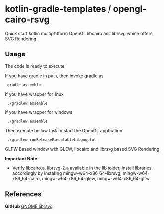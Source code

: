 # kotlin-gradle-templates / opengl-cairo-rsvg
Quick start kotlin multiplatform OpenGL libcairo and librsvg which offers SVG Rendering

## Usage
The code is ready to execute

If you have gradle in path, then invoke gradle as

     gradle assemble

If you have wrapper for linux

     ./gradlew assemble

If you have wrapper for windows

     .\gradlew assemble

Then execute bellow task to start the OpenGL application

     .\gradlew runReleaseExecutableLibgnuplot

GLFW Based window with GLEW, libcairo and librsvg based SVG Rendering

**Important Note:**
  * Verify libcairo.a, librsvg-2.a available in the lib folder, install libraries accordingly by installing mingw-w64-x86_64-librsvg, mingw-w64-x86_64-cairo, mingw-w64-x86_64-glew, mingw-w64-x86_64-glfw


## References

**GitHub** [GNOME librsvg](https://github.com/GNOME/librsvg/blob/2.46.3/tests/api.c)

